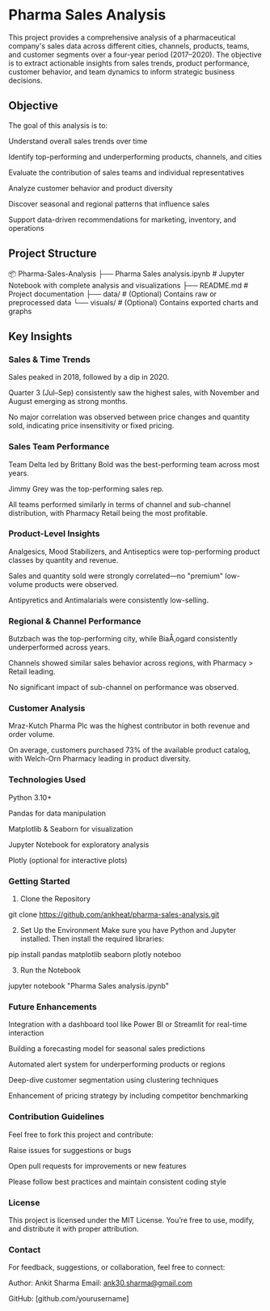 # Pharma Sales Analysis
This project provides a comprehensive analysis of a pharmaceutical company's sales data across different cities, channels, products, teams, and customer segments over a four-year period (2017–2020). The objective is to extract actionable insights from sales trends, product performance, customer behavior, and team dynamics to inform strategic business decisions.

## Objective
The goal of this analysis is to:

Understand overall sales trends over time

Identify top-performing and underperforming products, channels, and cities

Evaluate the contribution of sales teams and individual representatives

Analyze customer behavior and product diversity

Discover seasonal and regional patterns that influence sales

Support data-driven recommendations for marketing, inventory, and operations

## Project Structure

📦 Pharma-Sales-Analysis
├── Pharma Sales analysis.ipynb     # Jupyter Notebook with complete analysis and visualizations
├── README.md                       # Project documentation
├── data/                           # (Optional) Contains raw or preprocessed data
└── visuals/                        # (Optional) Contains exported charts and graphs

##  Key Insights
### Sales & Time Trends
Sales peaked in 2018, followed by a dip in 2020.

Quarter 3 (Jul–Sep) consistently saw the highest sales, with November and August emerging as strong months.

No major correlation was observed between price changes and quantity sold, indicating price insensitivity or fixed pricing.

### Sales Team Performance
Team Delta led by Brittany Bold was the best-performing team across most years.

Jimmy Grey was the top-performing sales rep.

All teams performed similarly in terms of channel and sub-channel distribution, with Pharmacy Retail being the most profitable.

### Product-Level Insights
Analgesics, Mood Stabilizers, and Antiseptics were top-performing product classes by quantity and revenue.

Sales and quantity sold were strongly correlated—no "premium" low-volume products were observed.

Antipyretics and Antimalarials were consistently low-selling.

### Regional & Channel Performance
Butzbach was the top-performing city, while BiaÅ‚ogard consistently underperformed across years.

Channels showed similar sales behavior across regions, with Pharmacy > Retail leading.

No significant impact of sub-channel on performance was observed.

### Customer Analysis
Mraz-Kutch Pharma Plc was the highest contributor in both revenue and order volume.

On average, customers purchased 73% of the available product catalog, with Welch-Orn Pharmacy leading in product diversity.

### Technologies Used
Python 3.10+

Pandas for data manipulation

Matplotlib & Seaborn for visualization

Jupyter Notebook for exploratory analysis

Plotly (optional for interactive plots)

### Getting Started
1. Clone the Repository

git clone https://github.com/ankheat/pharma-sales-analysis.git

2. Set Up the Environment
Make sure you have Python and Jupyter installed. Then install the required libraries:

pip install pandas matplotlib seaborn plotly noteboo

3. Run the Notebook

jupyter notebook "Pharma Sales analysis.ipynb"

### Future Enhancements
Integration with a dashboard tool like Power BI or Streamlit for real-time interaction

Building a forecasting model for seasonal sales predictions

Automated alert system for underperforming products or regions

Deep-dive customer segmentation using clustering techniques

Enhancement of pricing strategy by including competitor benchmarking

### Contribution Guidelines
Feel free to fork this project and contribute:

Raise issues for suggestions or bugs

Open pull requests for improvements or new features

Please follow best practices and maintain consistent coding style

### License
This project is licensed under the MIT License. You’re free to use, modify, and distribute it with proper attribution.

### Contact
For feedback, suggestions, or collaboration, feel free to connect:

Author: Ankit Sharma
Email: ank30.sharma@gmail.com

GitHub: [github.com/yourusername]
